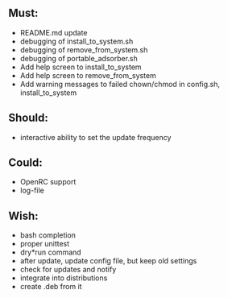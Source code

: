 ## Must:
* README.md update
* debugging of install_to_system.sh
* debugging of remove_from_system.sh
* debugging of portable_adsorber.sh
* Add help screen to install_to_system
* Add help screen to remove_from_system
* Add warning messages to failed chown/chmod in config.sh,  install\_to\_system

## Should:
* interactive ability to set the update frequency

## Could:
* OpenRC support
* log-file

## Wish:
* bash completion
* proper unittest
* dry*run command
* after update, update config file, but keep old settings
* check for updates and notify
* integrate into distributions
* create .deb from it
